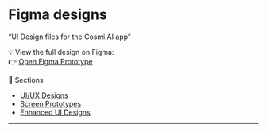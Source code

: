 # Figma designs
“UI Design files for the Cosmi AI app”

💡 View the full design on Figma:  
👉 [Open Figma Prototype](https://www.figma.com/design/5Aa9U5H2MjPvkCkH0Zreua/COSMI---FIGMA-PROJECT?node-id=0-1&t=KXWvURgcQRg50W4P-1)

🧭 Sections
- [UI/UX Designs](https://www.figma.com/design/5Aa9U5H2MjPvkCkH0Zreua/COSMI---FIGMA-PROJECT?node-id=0-1&t=KXWvURgcQRg50W4P-1)
- [Screen Prototypes](https://www.figma.com/design/5Aa9U5H2MjPvkCkH0Zreua/COSMI---FIGMA-PROJECT?node-id=5-2559&t=KXWvURgcQRg50W4P-1)
- [Enhanced UI Designs](https://www.figma.com/design/5Aa9U5H2MjPvkCkH0Zreua/COSMI---FIGMA-PROJECT?node-id=2852-247&t=KXWvURgcQRg50W4P-1)
---
